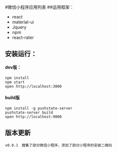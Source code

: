 #微信小程序应用列表
##运用框架：
- react
- material-ui
- Jquery
- npm
- react-rater
## 安装运行：
#### dev版：
    npm install
    npm start
    open http://localhost:3000
#### build版
    npm install -g pushstate-server
    pushstate-server build
    open http://localhost:9000
    
## 版本更新
    v0.0.1　搜集了部分微信小程序，添加了部分小程序的安装二维码 